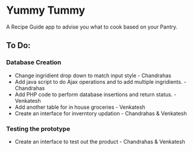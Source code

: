 # Yummy Tummy
A Recipe Guide app to advise you what to cook based on your Pantry.

## To Do:
### Database Creation
- Change ingridient drop down to match input style - Chandrahas
- Add java script to do Ajax operations and to add multiple ingridients. - Chandrahas
- Add PHP code to perform database insertions and return status. - Venkatesh
- Add another table for in house groceries - Venkatesh
- Create an interface for inverntory updation - Chandrahas & Venkatesh

### Testing the prototype
- Create an interface to test out the product - Chandrahas & Venkatesh
